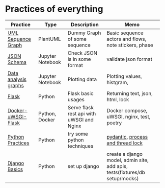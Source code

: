# Practices of everything

| Practice                                                                                                                      | Type             | Description                               | Memo                                                                                                                                                                                                                                        |
| ----------------------------------------------------------------------------------------------------------------------------- | ---------------- | ----------------------------------------- | ------------------------------------------------------------------------------------------------------------------------------------------------------------------------------------------------------------------------------------------- |
| [UML Sequence Graph](https://github.com/jinyongnan810/variaty-practices/tree/main/plantuml-practices/sequence.plantuml)       | PlantUML         | Dummy Graph of some sequence              | Basic sequence actors and flows, note stickers, phase                                                                                                                                                                                       |
| [JSON Schema](https://github.com/jinyongnan810/variaty-practices/tree/main/json-schema-practices/json_schema_practices.ipynb) | Jupyter Notebook | Check JSON is in some format              | validate json format                                                                                                                                                                                                                        |
| [Data analysis graphs](https://github.com/jinyongnan810/variaty-practices/tree/main/graph-practices)                          | Jupyter Notebook | Plotting data                             | Plotting values, histgram,                                                                                                                                                                                                                  |
| [Flask](https://github.com/jinyongnan810/variaty-practices/tree/main/flask-practices)                                         | Python           | Flask basic usages                        | Returning text, json, html, lock                                                                                                                                                                                                            |
| [Docker-uWSGI-Flask](https://github.com/jinyongnan810/variaty-practices/tree/main/docker-uwsgi-flask-practices)               | Python, Docker   | Serve flask rest api with uWSGI and Nginx | Docker compose, uWSGI, nginx, test, poetry                                                                                                                                                                                                  |
| [Python Practices](https://github.com/jinyongnan810/variaty-practices/tree/main/python-practices)                             | Python           | try some python techniques                | [pydantic](https://github.com/jinyongnan810/variaty-practices/tree/main/python-practices/pydantic-practices.ipynb), [process and thread lock](https://github.com/jinyongnan810/variaty-practices/tree/main/python-practices/lock-practices) |
| [Django Basics](https://github.com/jinyongnan810/variaty-practices/tree/main/django_basics)                                   | Python           | set up django                             | create a django model, admin site, add apis, tests(fixtures/db setup/mocks)                                                                                                                                                                 |
